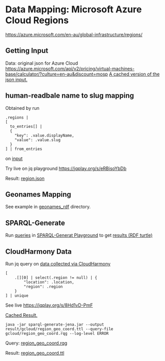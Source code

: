 # Data Mapping: Microsoft Azure Cloud Regions
https://azure.microsoft.com/en-au/global-infrastructure/regions/
## Getting Input
Data: original json for Azure Cloud
https://azure.microsoft.com/api/v2/pricing/virtual-machines-base/calculator/?culture=en-au&discount=mosp
[A cached version of the json input.](../data/azure/vm_base.json)
## human-readbale name to slug mapping
Obtained by run
```
.regions | 
[
  to_entries[] |
  {
    "key": .value.displayName, 
    "value": .value.slug
  }
] | from_entries
```
on [input](#Getting-Input)

Try live on jq playground https://jqplay.org/s/eRBisoYbDb

Result: [region.json](../jq/azure/region.json)

## Geonames Mapping
See example in [geonames_rdf](../geonames_rdf/azure/README.md) directory.

## SPARQL-Generate
Run [queries](../sparql-generate/azure/region.rqg)
in [SPARQL-Generat Playground](https://ci.mines-stetienne.fr/sparql-generate/playground.html)
to get [results (RDF turtle)](../sparql-generate/result/azure/region.ttl)

## CloudHarmony Data
Run jq query on [data collected via CloudHarmony](../cloudharmony/azure/README.md#collect-data)
```
[
    .[][0] | select(.region != null) | {
        "location": .location,
        "region": .region
    }
] | unique
```
See live https://jqplay.org/s/8Hd1vD-PmF

[Cached Result.](../jq/azure/region_geo_coord.json)

```
java -jar sparql-generate-jena.jar --output result/gcloud/region_geo_coord.ttl --query-file gcloud/region_geo_coord.rqg --log-level ERROR
```
Query: [region_geo_coord.rqg](../sparql-generate/azure/region_geo_coord.rqg)

Result: [region_geo_coord.ttl](../sparql-generate/result/azure/region_geo_coord.ttl)
